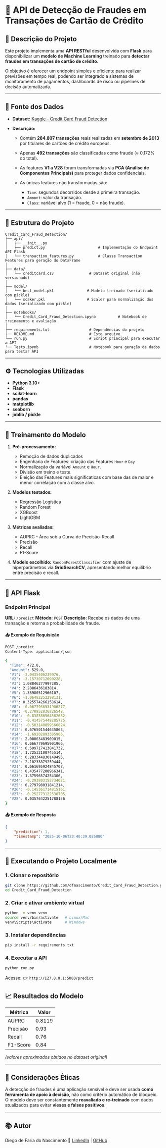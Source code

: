 # 🚨 API de Detecção de Fraudes em Transações de Cartão de Crédito

## 📄 Descrição do Projeto

Este projeto implementa uma **API RESTful** desenvolvida com **Flask** para disponibilizar um **modelo de Machine Learning** treinado para **detectar fraudes em transações de cartão de crédito**.

O objetivo é oferecer um endpoint simples e eficiente para realizar previsões em tempo real, podendo ser integrado a sistemas de monitoramento de pagamentos, dashboards de risco ou pipelines de decisão automatizada.

---

## 💾 Fonte dos Dados

* **Dataset:** [Kaggle - Credit Card Fraud Detection](https://www.kaggle.com/mlg-ulb/creditcardfraud)
* **Descrição:**

  * Contém **284.807 transações** reais realizadas em **setembro de 2013** por titulares de cartões de crédito europeus.
  * Apenas **492 transações** são classificadas como fraude (≈ 0,172% do total).
  * As features **V1 a V28** foram transformadas via **PCA (Análise de Componentes Principais)** para proteger dados confidenciais.
  * As únicas features não transformadas são:

    * `Time`: segundos decorridos desde a primeira transação.
    * `Amount`: valor da transação.
    * `Class`: variável alvo (1 = fraude, 0 = não fraude).

---

## 🧩 Estrutura do Projeto

```
Credit_Card_Fraud_Detection/
├── api/
│   ├── __init__.py
│   ├── predict.py                        # Implementação do Endpoint API Flask
│   └── transaction_features.py           # Classe Transaction Features para geração do DataFrame
│
├── data/
│   └── creditcard.csv                # Dataset original (não versionado)
│
├── model/
│   └── best_model.pkl               # Modelo treinado (serializado com pickle)
│   └── scaker.pkl                   # Scaler para normalização dos dados (serializado com pickle)
│
├── notebooks/
│   └── Credit_Card_Fraud_Detection.ipynb          # Notebook de treinamento e avaliação
│
├── requirements.txt                  # Dependências do projeto
├── README.md                         # Este arquivo
└── run.py                            # Script principal para executar a API
└── Tests.ipynb                       # Notebook para geração de dados para testar API
```

---

## ⚙️ Tecnologias Utilizadas

* **Python 3.10+**
* **Flask**
* **scikit-learn**
* **pandas**
* **matplotlib**
* **seaborn**
* **joblib / pickle**

---

## 🧪 Treinamento do Modelo

1. **Pré-processamento:**

   * Remoção de dados duplicados
   * Engenharia de Features: criação das Features `Hour` e `Day`
   * Normalização da variável `Amount` e `Hour`.
   * Divisão em treino e teste.
   * Eleição das Features mais significaticas com base das de maior e menor correlação com a classe alvo.

2. **Modelos testados:**

   * Regressão Logística
   * Random Forest
   * XGBoost
   * LightGBM

3. **Métricas avaliadas:**

   * AUPRC - Área sob a Curva de Precisão-Recall 
   * Precisão
   * Recall
   * F1-Score


4. **Modelo escolhido:**
   `RandomForestClassifier` com ajuste de hiperparâmetros via **GridSearchCV**, apresentando melhor equilíbrio entre precisão e recall.

---

## 🚀 API Flask

### **Endpoint Principal**

**URL:** `/predict`
**Método:** `POST`
**Descrição:** Recebe os dados de uma transação e retorna a probabilidade de fraude.

#### 📥 Exemplo de Requisição

```bash
POST /predict
Content-Type: application/json

{
  "Time": 472.0,
  "Amount": 529.0,
  "V1": -3.0435406239976,
  "V2": -3.15730712090228,
  "V3": 1.08846277997285,
  "V4": 2.2886436183814,
  "V5": 1.35980512966107,
  "V6": -1.06482252298131,
  "V7": 0.325574266158614,
  "V8": -0.0677936531906277,
  "V9": -0.270952836226548,
  "V10": -0.838586564582682,
  "V11": -0.414575448285725,
  "V12": -0.503140859566824,
  "V13": 0.676501544635863,
  "V14": -1.69202893305906,
  "V15": 2.00063483909015,
  "V16": 0.666779695901966,
  "V17": 0.599717413841732,
  "V18": 1.72532100745514,
  "V19": 0.283344830149495,
  "V20": 2.10233879259444,
  "V21": 0.661695924845707,
  "V22": 0.435477208966341,
  "V23": 1.37596574254306,
  "V24": -0.293803152734021,
  "V25": 0.279798031841214,
  "V26": -0.145361714815161,
  "V27": -0.252773122530705,
  "V28": 0.0357642251788156
}
```

#### 📤 Exemplo de Resposta

```json
{
    "prediction": 1,
    "timestamp": "2025-10-06T23:40:39.026880"
}
```

---

## 🧱 Executando o Projeto Localmente

### 1. Clonar o repositório

```bash
git clone https://github.com/dfnascimento/Credit_Card_Fraud_Detection.git
cd Credit_Card_Fraud_Detection
```

### 2. Criar e ativar ambiente virtual

```bash
python -m venv venv
source venv/bin/activate   # Linux/Mac
venv\Scripts\activate      # Windows
```

### 3. Instalar dependências

```bash
pip install -r requirements.txt
```

### 4. Executar a API

```bash
python run.py
```

Acesse:
👉 `http://127.0.0.1:5000/predict`


## 📈 Resultados do Modelo

| Métrica  | Valor  |
| -------- | -----  |
| AUPRC    | 0.8119 |
| Precisão | 0.93   |
| Recall   | 0.76   |
| F1-Score | 0.84   |

*(valores aproximados obtidos no dataset original)*

---

## 🔐 Considerações Éticas

A detecção de fraudes é uma aplicação sensível e deve ser usada **como ferramenta de apoio à decisão**, não como critério automático de bloqueio. O modelo deve ser constantemente **reavaliado e re-treinado** com dados atualizados para evitar **vieses e falsos positivos**.

---

## 📚 Autor

Diego de Faria do Nascimento
🔗 [LinkedIn](https://www.linkedin.com/in/diego-de-faria-do-nascimento-4926b628/) | [GitHub](https://github.com/dfnascimento)



